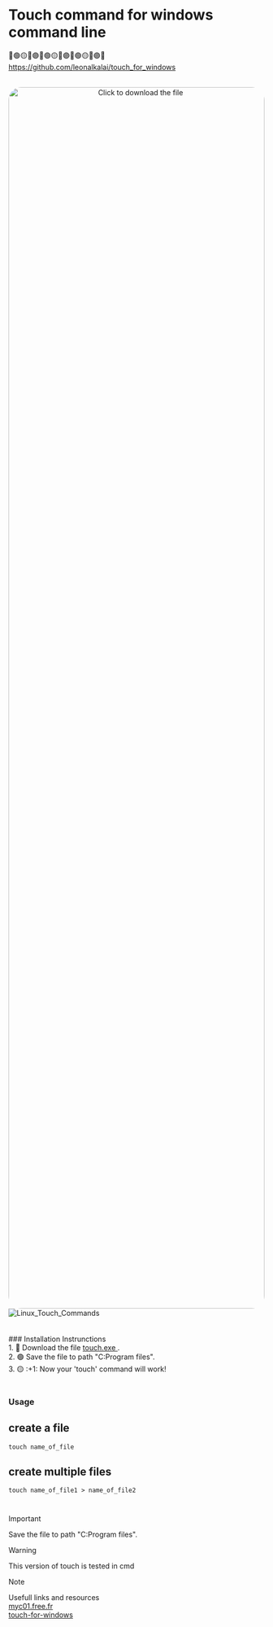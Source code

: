 # Touch command for windows command line
🔴🟢🟡🔵🟣🔴🟢🟡🔵🟣🔴🟢🟡🔵🟣🔴
 <a href="https://github.com/leonalkalai/touch_for_windows">https://github.com/leonalkalai/touch_for_windows</a>
<!--[touch image](touch.svg)-->
<br/>

<div style="width: 100%;">
  <a href="https://leonalkalai.github.io/touch_for_windows/touch.exe">
   <img src="https://leonalkalai.github.io/touch_for_windows/touch.svg" style="width: 100%;height: 60vh; border-radius: 25px; margin: 0 auto;text-align: center;justify-content: center;align-items: center;display: flex;" alt="Click to download the file">
  </a>
</div>


<picture>
 <source media="(prefers-color-scheme: dark)" srcset="https://leonalkalai.github.io/touch_for_windows/Linux_Touch_Commands.png">
 <source media="(prefers-color-scheme: light)" srcset="https://leonalkalai.github.io/touch_for_windows/Linux_Touch_Commands.png">
 <img alt="Linux_Touch_Commands" src="https://leonalkalai.github.io/touch_for_windows/Linux_Touch_Commands.png">
</picture>
<br/>
<br/>
<br/>
### Installation Instrunctions<br/>
1. 🔴 Download the file <a href="https://github.com/leonalkalai/touch_for_windows/raw/main/touch.exe" > touch.exe <a/>.<br/>
2. 🟢 Save the file to path "C:Program files".<br/>
3. 🟡 :+1: Now your 'touch' command will work!<br/>
<br/>

### Usage
## create a file
``` touch name_of_file ```
## create multiple files
``` touch name_of_file1 > name_of_file2 ``` 
#
#

> [!IMPORTANT]  
> Save the file to path "C:Program files".

> [!WARNING]  
> This version of touch is tested in cmd

> [!NOTE]
> Usefull links and resources <br/>
> <a href="http://myc01.free.fr/touch/"  target="_blank">myc01.free.fr</a><br/>
> <a href="https://www.npmjs.com/package/touch-for-windows/" target="_blank">touch-for-windows</a>


